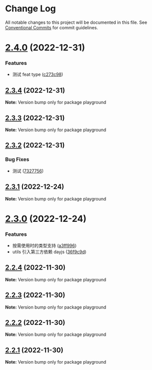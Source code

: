 # Change Log

All notable changes to this project will be documented in this file.
See [Conventional Commits](https://conventionalcommits.org) for commit guidelines.

# [2.4.0](https://github.com/cumt-robin/vue-pro-components/compare/playground@2.3.4...playground@2.4.0) (2022-12-31)

### Features

-   测试 feat type ([c273c98](https://github.com/cumt-robin/vue-pro-components/commit/c273c98b48d2e8e1b9776e23151dfc8e1b7898f7))

## [2.3.4](https://github.com/cumt-robin/vue-pro-components/compare/playground@2.3.3...playground@2.3.4) (2022-12-31)

**Note:** Version bump only for package playground

## [2.3.3](https://github.com/cumt-robin/vue-pro-components/compare/playground@2.3.2...playground@2.3.3) (2022-12-31)

**Note:** Version bump only for package playground

## [2.3.2](https://github.com/cumt-robin/vue-pro-components/compare/playground@2.3.1...playground@2.3.2) (2022-12-31)

### Bug Fixes

-   测试 ([7327756](https://github.com/cumt-robin/vue-pro-components/commit/73277560d601f1655d46a3e5e055636c51a21947))

## [2.3.1](https://github.com/cumt-robin/vue-pro-components/compare/playground@2.3.0...playground@2.3.1) (2022-12-24)

**Note:** Version bump only for package playground

# [2.3.0](https://github.com/cumt-robin/vue-pro-components/compare/playground@2.2.4...playground@2.3.0) (2022-12-24)

### Features

-   按需使用时的类型支持 ([a3ff996](https://github.com/cumt-robin/vue-pro-components/commit/a3ff9965f87b16d6aa8105fb6b7a13a9cc786bdc))
-   utils 引入第三方依赖 dayjs ([36f9c9d](https://github.com/cumt-robin/vue-pro-components/commit/36f9c9dc07e122f8bbfe75d46802da162c5aee63))

## [2.2.4](https://github.com/cumt-robin/vue-pro-components/compare/playground@2.2.3...playground@2.2.4) (2022-11-30)

**Note:** Version bump only for package playground

## [2.2.3](https://github.com/cumt-robin/vue-pro-components/compare/playground@2.2.2...playground@2.2.3) (2022-11-30)

**Note:** Version bump only for package playground

## [2.2.2](https://github.com/cumt-robin/vue-pro-components/compare/playground@2.2.1...playground@2.2.2) (2022-11-30)

**Note:** Version bump only for package playground

## [2.2.1](https://github.com/cumt-robin/vue-pro-components/compare/playground@2.2.0...playground@2.2.1) (2022-11-30)

**Note:** Version bump only for package playground

